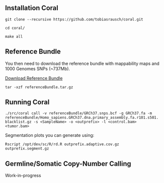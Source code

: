 Installation Coral
------------------

`git clone --recursive https://github.com/tobiasrausch/coral.git`

`cd coral/`

`make all`


Reference Bundle
----------------

You then need to download the reference bundle with mappability maps and 1000 Genomes SNPs (~737Mb).

[Download Reference Bundle](https://drive.google.com/uc?export=download&id=1EfM4SdIYv4vAwz-Ri9nMxoCd4vZMMBf4)

`tar -xzf referenceBundle.tar.gz`


Running Coral
-------------

`./src/coral call -v referenceBundle/GRCh37.snps.bcf -g GRCh37.fa -m referenceBundle/Homo_sapiens.GRCh37.dna.primary_assembly.fa.r101.s501.blacklist.gz -s <SampleName> -o <outprefix> -l <control.bam> <tumor.bam>`

Segmentation plots you can generate using:

`Rscript /opt/dev/sc/R/rd.R outprefix.adaptive.cov.gz outprefix.segment.gz`


Germline/Somatic Copy-Number Calling
------------------------------------

Work-in-progress



